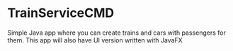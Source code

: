 # TrainServiceCMD

Simple Java app where you can create trains and cars with passengers for them. This app will also have UI version written with JavaFX  